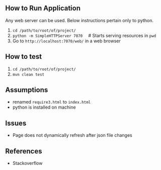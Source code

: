 ## How to Run Application ##

Any web server can be used. Below instructions pertain only to python.

1. `cd /path/to/root/of/project/`
2. `python -m SimpleHTTPServer 7070  ` # Starts serving resources in `pwd` 
3. Go to `http://localhost:7070/web/` in a web browser

## How to test ##
1. `cd /path/to/root/of/project/`
2. `mvn clean test`

## Assumptions ##
- renamed `require­3.html` to `index.html`
- python is installed on machine

## Issues ##
- Page does not dynamically refresh after json file changes

## References ##

- Stackoverflow


